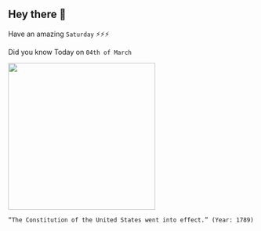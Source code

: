 ## Hey there 👋
Have an amazing `Saturday` ⚡⚡⚡

Did you know Today on `04th of March`
 
 [<img src="https://i.ytimg.com/vi/tsMT0BjaUtg/hqdefault.jpg" width="300" />](https://www.history.com/this-day-in-history/u-s-constitution-ratified#:~:text=As%20dictated%20by%20Article%20VII,nine%20of%20the%2013%20states.&text=On%20June%2021%2C%201788%2C%20New,begin%20on%20March%204%2C%201789.) 
 ```
“The Constitution of the United States went into effect.” (Year: 1789)
```
